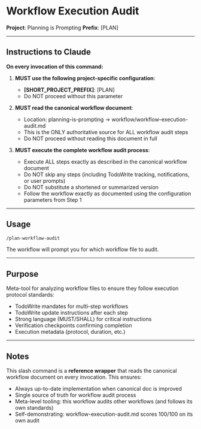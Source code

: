 # Workflow Execution Audit

**Project**: Planning is Prompting
**Prefix**: [PLAN]

---

## Instructions to Claude

**On every invocation of this command:**

1. **MUST use the following project-specific configuration**:
   - **[SHORT_PROJECT_PREFIX]**: [PLAN]
   - Do NOT proceed without this parameter

2. **MUST read the canonical workflow document**:
   - Location: planning-is-prompting → workflow/workflow-execution-audit.md
   - This is the ONLY authoritative source for ALL workflow audit steps
   - Do NOT proceed without reading this document in full

3. **MUST execute the complete workflow audit process**:
   - Execute ALL steps exactly as described in the canonical workflow document
   - Do NOT skip any steps (including TodoWrite tracking, notifications, or user prompts)
   - Do NOT substitute a shortened or summarized version
   - Follow the workflow exactly as documented using the configuration parameters from Step 1

---

## Usage

```bash
/plan-workflow-audit
```

The workflow will prompt you for which workflow file to audit.

---

## Purpose

Meta-tool for analyzing workflow files to ensure they follow execution protocol standards:
- TodoWrite mandates for multi-step workflows
- TodoWrite update instructions after each step
- Strong language (MUST/SHALL) for critical instructions
- Verification checkpoints confirming completion
- Execution metadata (protocol, duration, etc.)

---

## Notes

This slash command is a **reference wrapper** that reads the canonical workflow document on every invocation. This ensures:
- Always up-to-date implementation when canonical doc is improved
- Single source of truth for workflow audit process
- Meta-level tooling: this workflow audits other workflows (and follows its own standards)
- Self-demonstrating: workflow-execution-audit.md scores 100/100 on its own audit
